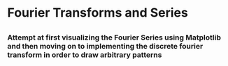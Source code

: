 # Fourier Transforms and Series
##
### Attempt at first visualizing the Fourier Series using Matplotlib and then moving on to implementing the discrete fourier transform in order to draw arbitrary patterns
